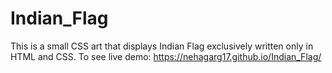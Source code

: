 # Indian_Flag

This is a small CSS art that displays Indian Flag exclusively written only in HTML and CSS.
To see live demo: https://nehagarg17.github.io/Indian_Flag/
